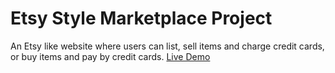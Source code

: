 # Etsy Style Marketplace Project 
An Etsy like website where users can list, sell items and charge credit cards, or buy items and pay by credit cards.
[Live Demo](http://etsydemo2.herokuapp.com)
 
